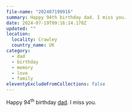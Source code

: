 ```yaml
---
file-name: "202407190916"
summary: Happy 94th birthday dad. I miss you.
date: 2024-07-19T09:16:14.178Z
updated: ""
location:
  locality: Crawley
  country_name: UK
category:
  - dad
  - birthday
  - memory
  - love
  - family
eleventyExcludeFromCollections: false
---
```


Happy 94<sup>th</sup> birthday [dad](/photos/2012-11-15/photo_201211150915). I miss you.
